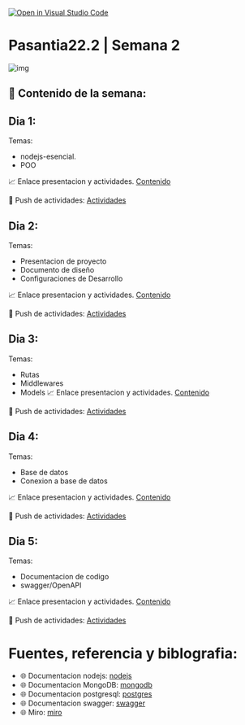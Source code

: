 [![Open in Visual Studio Code](https://classroom.github.com/assets/open-in-vscode-c66648af7eb3fe8bc4f294546bfd86ef473780cde1dea487d3c4ff354943c9ae.svg)](https://classroom.github.com/online_ide?assignment_repo_id=8062715&assignment_repo_type=AssignmentRepo)
# Pasantia22.2 | Semana 2

![img](https://images.pexels.com/photos/546819/pexels-photo-546819.jpeg?auto=compress&cs=tinysrgb&w=1260&h=750&dpr=1)

## :bookmark_tabs: Contenido de la semana:

## Dia 1:

Temas:
- nodejs-esencial.
- POO

:chart_with_upwards_trend: Enlace presentacion y actividades.
[Contenido](https://github.com/contents-pasantia/content6)


:rocket: Push de actividades: [Actividades](/day_1/README.md)  

## Dia 2:

Temas: 
- Presentacion de proyecto
- Documento de diseño
- Configuraciones de Desarrollo

:chart_with_upwards_trend: Enlace presentacion y actividades.
[Contenido](https://github.com/contents-pasantia/content7)

:rocket: Push de actividades: [Actividades](/day_2/README.md)

## Dia 3:

Temas: 

- Rutas
- Middlewares
- Models 
:chart_with_upwards_trend: Enlace presentacion y actividades.
[Contenido](https://github.com/contents-pasantia/content8)

:rocket: Push de actividades: [Actividades](/day_3/README.md) 


## Dia 4:

Temas: 
- Base de datos
- Conexion a base de datos

:chart_with_upwards_trend: Enlace presentacion y actividades.
[Contenido](https://github.com/contents-pasantia/content9)

:rocket: Push de actividades: [Actividades](/day_4/README.md) 


## Dia 5:

Temas: 

- Documentacion de codigo
- swagger/OpenAPI

:chart_with_upwards_trend: Enlace presentacion y actividades.
[Contenido](https://github.com/contents-pasantia/content10)

:rocket: Push de actividades: [Actividades](/day_5/README.md) 

# Fuentes, referencia y biblografia:
- :globe_with_meridians: Documentacion nodejs:
[nodejs](https://nodejs.org/en/docs/)
- :globe_with_meridians: Documentacion MongoDB:
[mongodb](https://www.mongodb.com/docs/)
- :globe_with_meridians: Documentacion postgresql:
[postgres](https://www.postgresql.org/docs/)
- :globe_with_meridians: Documentacion swagger:
[swagger](https://swagger.io/)
- :globe_with_meridians: Miro:
[miro](https://miro.com/es/)
